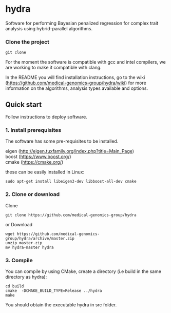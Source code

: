 # hydra

Software for performing Bayesian penalized regression for complex trait analysis using hybrid-parallel algorithms.


### Clone the project
```
git clone 
```

For the moment the software is compatible with gcc and intel compilers, we are working to make it compatible with clang.

In the README you will find installation instructions, go to the wiki (https://github.com/medical-genomics-group/hydra/wiki) for more information on the algorithms, analysis types available and options. 

## Quick start

Follow instructions to deploy software.

### 1. Install prerequisites
The software has some pre-requisites to be installed.   

eigen (http://eigen.tuxfamily.org/index.php?title=Main_Page)   
boost (https://www.boost.org/)   
cmake (https://cmake.org/)   


these can be easily installed in Linux:

```
sudo apt-get install libeigen3-dev libboost-all-dev cmake 

```

### 2. Clone or download

Clone

```
git clone https://github.com/medical-genomics-group/hydra
```

or Download

```
wget https://github.com/medical-genomics-group/hydra/archive/master.zip
unzip master.zip
mv hydra-master hydra
```


### 3. Compile

You can compile by using CMake, create a directory (i.e build in the same directory as hydra):

```
cd build
cmake  -DCMAKE_BUILD_TYPE=Release ../hydra
make
```
You should obtain the executable hydra in src folder.
